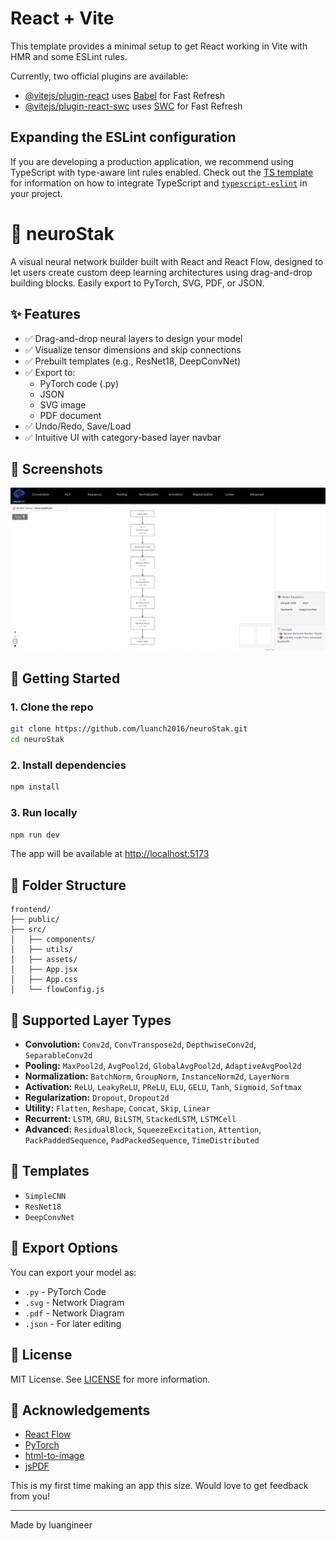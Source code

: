 # React + Vite

This template provides a minimal setup to get React working in Vite with HMR and some ESLint rules.

Currently, two official plugins are available:

- [@vitejs/plugin-react](https://github.com/vitejs/vite-plugin-react/blob/main/packages/plugin-react) uses [Babel](https://babeljs.io/) for Fast Refresh
- [@vitejs/plugin-react-swc](https://github.com/vitejs/vite-plugin-react/blob/main/packages/plugin-react-swc) uses [SWC](https://swc.rs/) for Fast Refresh

## Expanding the ESLint configuration

If you are developing a production application, we recommend using TypeScript with type-aware lint rules enabled. Check out the [TS template](https://github.com/vitejs/vite/tree/main/packages/create-vite/template-react-ts) for information on how to integrate TypeScript and [`typescript-eslint`](https://typescript-eslint.io) in your project.

# 🧱 neuroStak

A visual neural network builder built with React and React Flow, designed to let users create custom deep learning architectures using drag-and-drop building blocks. Easily export to PyTorch, SVG, PDF, or JSON.

## ✨ Features

- ✅ Drag-and-drop neural layers to design your model
- ✅ Visualize tensor dimensions and skip connections
- ✅ Prebuilt templates (e.g., ResNet18, DeepConvNet)
- ✅ Export to:
  - PyTorch code (.py) 
  - JSON
  - SVG image
  - PDF document
- ✅ Undo/Redo, Save/Load
- ✅ Intuitive UI with category-based layer navbar

## 📸 Screenshots

![neuroStak Editor](src/assets/screenshot.png)

## 🚀 Getting Started

### 1. Clone the repo

```bash
git clone https://github.com/luanch2016/neuroStak.git
cd neuroStak
```

### 2. Install dependencies

```bash
npm install
```

### 3. Run locally

```bash
npm run dev
```

The app will be available at [http://localhost:5173](http://localhost:5173)

## 📁 Folder Structure

```
frontend/
├── public/
├── src/
│   ├── components/
│   ├── utils/
│   ├── assets/
│   ├── App.jsx
│   ├── App.css
│   └── flowConfig.js
```

## 🧠 Supported Layer Types

- **Convolution:** `Conv2d`, `ConvTranspose2d`, `DepthwiseConv2d`, `SeparableConv2d`
- **Pooling:** `MaxPool2d`, `AvgPool2d`, `GlobalAvgPool2d`, `AdaptiveAvgPool2d`
- **Normalization:** `BatchNorm`, `GroupNorm`, `InstanceNorm2d`, `LayerNorm`
- **Activation:** `ReLU`, `LeakyReLU`, `PReLU`, `ELU`, `GELU`, `Tanh`, `Sigmoid`, `Softmax`
- **Regularization:** `Dropout`, `Dropout2d`
- **Utility:** `Flatten`, `Reshape`, `Concat`, `Skip`, `Linear`
- **Recurrent:** `LSTM`, `GRU`, `BiLSTM`, `StackedLSTM`, `LSTMCell`
- **Advanced:** `ResidualBlock`, `SqueezeExcitation`, `Attention`, `PackPaddedSequence`, `PadPackedSequence`, `TimeDistributed`

## 📝 Templates

- `SimpleCNN`
- `ResNet18`
- `DeepConvNet`

## 💾 Export Options

You can export your model as:
- `.py` - PyTorch Code
- `.svg` - Network Diagram
- `.pdf` - Network Diagram
- `.json` - For later editing

## 📜 License

MIT License. See [LICENSE](./LICENSE) for more information.

## 🙌 Acknowledgements

- [React Flow](https://reactflow.dev/)
- [PyTorch](https://pytorch.org/)
- [html-to-image](https://github.com/bubkoo/html-to-image)
- [jsPDF](https://github.com/parallax/jsPDF)




This is my first time making an app this size. Would love to get feedback from you! 

---

Made by luangineer